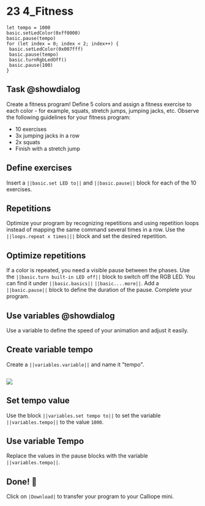 # 23 4_Fitness

```ghost
let tempo = 1000
basic.setLedColor(0xff0000)
basic.pause(tempo)
for (let index = 0; index < 2; index++) {
 basic.setLedColor(0x007fff)
 basic.pause(tempo)
 basic.turnRgbLedOff()
 basic.pause(100)
}
```

## Task @showdialog
Create a fitness program! Define 5 colors and assign a fitness exercise to each color - for example, squats, stretch jumps, jumping jacks, etc.
Observe the following guidelines for your fitness program:
- 10 exercises
- 3x jumping jacks in a row
- 2x squats
- Finish with a stretch jump

## Define exercises
Insert a ``||basic.set LED to||`` and ``||basic.pause||`` block for each of the 10 exercises.

## Repetitions
Optimize your program by recognizing repetitions and using repetition loops instead of mapping the same command several times in a row.
Use the ``||loops.repeat x times|||`` block and set the desired repetition.

## Optimize repetitions
If a color is repeated, you need a visible pause between the phases.
Use the ``||basic.turn built-in LED off||`` block to switch off the RGB LED.
You can find it under ``||basic.basics||`` ``||basic....more||``.
Add a ``||basic.pause||`` block to define the duration of the pause.
Complete your program.

## Use variables @showdialog
Use a variable to define the speed of your animation and adjust it easily.

## Create variable tempo
Create a ``||variables.variable||`` and name it "tempo".

```
```
![](https://calliope.cc/tutorials/variable_neu.png)

## Set tempo value
Use the block ``||variables.set tempo to||`` to set the variable ``||variables.tempo||`` to the value `1000`.

## Use variable Tempo
Replace the values in the pause blocks with the variable ``||variables.tempo||``.

## Done! 🎉
Click on ``|Download|`` to transfer your program to your Calliope mini.



















